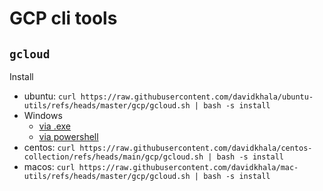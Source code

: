 # GCP cli tools

## `gcloud`

Install

- ubuntu: `curl https://raw.githubusercontent.com/davidkhala/ubuntu-utils/refs/heads/master/gcp/gcloud.sh | bash -s install`
- Windows
  - [via .exe](https://dl.google.com/dl/cloudsdk/channels/rapid/GoogleCloudSDKInstaller.exe)
  - [via powershell](./gcloud.ps1)
- centos: `curl https://raw.githubusercontent.com/davidkhala/centos-collection/refs/heads/main/gcp/gcloud.sh | bash -s install`
- macos: `curl https://raw.githubusercontent.com/davidkhala/mac-utils/refs/heads/master/gcp/gcloud.sh | bash -s install`

